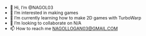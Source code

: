 - 👋 Hi, I’m @NAGOL03
- 👀 I’m interested in making games
- 🌱 I’m currently learning how to make 2D games with TurboWarp
- 💞️ I’m looking to collaborate on N/A
- 📫 How to reach me NAGOLLOGAN03@GMAIL.COM

<!---
NAGOL03/NAGOL03 is a ✨ special ✨ repository because its `README.md` (this file) appears on your GitHub profile.
You can click the Preview link to take a look at your changes.
--->
